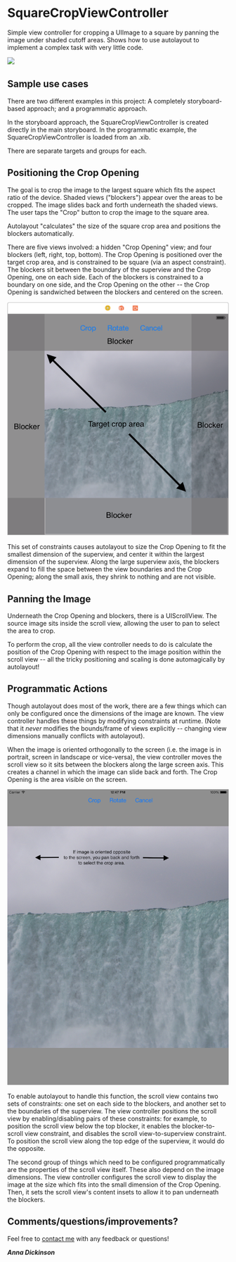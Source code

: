 SquareCropViewController
========================

Simple view controller for cropping a UIImage to a square by panning the image under shaded cutoff areas.  Shows how to use autolayout to implement a complex task with very little code.  

![](Docs/doc_image_1.png/)

Sample use cases
----------------
There are two different examples in this project:  A completely storyboard-based approach;  and a programmatic approach.

In the storyboard approach, the SquareCropViewController is created directly in the main storyboard.  In the programmatic example, the SquareCropViewController is loaded from an .xib.

There are separate targets and groups for each.

Positioning the Crop Opening
----------------------------
The goal is to crop the image to the largest square which fits the aspect ratio of the device.  Shaded views ("blockers") appear over the areas to be cropped.  The image slides back and forth underneath the shaded views.  The user taps the "Crop" button to crop the image to the square area.

Autolayout "calculates" the size of the square crop area and positions the blockers automatically.  

There are five views involved: a hidden "Crop Opening" view; and four blockers (left, right, top, bottom).  The Crop Opening is positioned over the target crop area, and is constrained to be square (via an aspect constraint).  The blockers sit between the boundary of the superview and the Crop Opening, one on each side.  Each of the blockers is constrained to a boundary on one side, and the Crop Opening on the other -- the Crop Opening is sandwiched between the blockers and centered on the screen.

![](Docs/doc_image_3.png)

This set of constraints causes autolayout to size the Crop Opening to fit the smallest dimension of the superview, and center it within the largest dimension of the superview.  Along the large superview axis, the blockers expand to fill the space between the view boundaries and the Crop Opening;  along the small axis, they shrink to nothing and are not visible.

Panning the Image
-----------------
Underneath the Crop Opening and blockers, there is a UIScrollView.  The source image sits inside the scroll view, allowing the user to pan to select the area to crop.  

To perform the crop, all the view controller needs to do is calculate the position of the Crop Opening with respect to the image position within the scroll view -- all the tricky positioning and scaling is done automagically by autolayout!

Programmatic Actions
--------------------
Though autolayout does most of the work, there are a few things which can only be configured once the dimensions of the image are known.  The view controller handles these things by modifying constraints at runtime.  (Note that it *never* modifies the bounds/frame of views explicitly -- changing view dimensions manually conflicts with autolayout).

When the image is oriented orthogonally to the screen (i.e. the image is in portrait, screen in landscape or vice-versa), the view controller moves the scroll view so it sits between the blockers along the large screen axis.  This creates a channel in which the image can slide back and forth.  The Crop Opening is the area visible on the screen.

![](Docs/doc_image_2.png/)

To enable autolayout to handle this function, the scroll view contains two sets of constraints:  one set on each side to the blockers, and another set to the boundaries of the superview.  The view controller positions the scroll view by enabling/disabling pairs of these constraints:  for example, to position the scroll view below the top blocker, it enables the blocker-to-scroll view constraint, and disables the scroll view-to-superview constraint.  To position the scroll view along the top edge of the superview, it would do the opposite.

The second group of things which need to be configured programmatically are the properties of the scroll view itself.  These also depend on the image dimensions.  The view controller configures the scroll view to display the image at the size which fits into the small dimension of the Crop Opening.  Then, it sets the scroll view's content insets to allow it to pan underneath the blockers.

Comments/questions/improvements?
--------------------------------
Feel free to [contact me](mailto:anna@wackybananasoftware.com) with any feedback or questions!

***Anna Dickinson***
